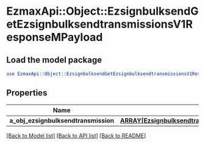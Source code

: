 # EzmaxApi::Object::EzsignbulksendGetEzsignbulksendtransmissionsV1ResponseMPayload

## Load the model package
```perl
use EzmaxApi::Object::EzsignbulksendGetEzsignbulksendtransmissionsV1ResponseMPayload;
```

## Properties
Name | Type | Description | Notes
------------ | ------------- | ------------- | -------------
**a_obj_ezsignbulksendtransmission** | [**ARRAY[EzsignbulksendtransmissionResponseCompound]**](EzsignbulksendtransmissionResponseCompound.md) |  | 

[[Back to Model list]](../README.md#documentation-for-models) [[Back to API list]](../README.md#documentation-for-api-endpoints) [[Back to README]](../README.md)


